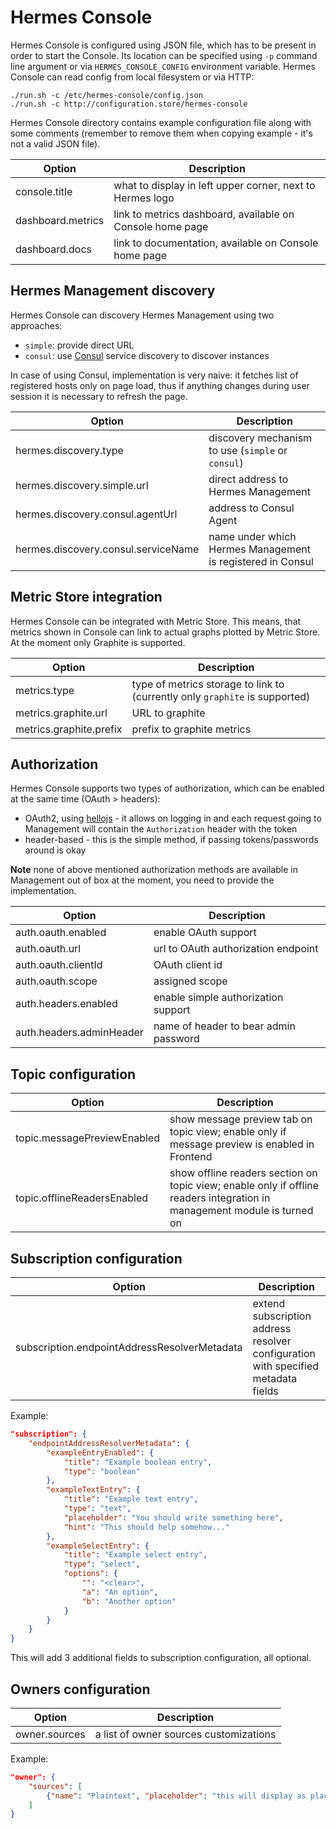 # Hermes Console

Hermes Console is configured using JSON file, which has to be present in order to start the Console. Its location can be
specified using `-p` command line argument or via `HERMES_CONSOLE_CONFIG` environment variable. Hermes Console can read
config from local filesystem or via HTTP:

```
./run.sh -c /etc/hermes-console/config.json
./run.sh -c http://configuration.store/hermes-console
```

Hermes Console directory contains example configuration file along with some comments (remember to remove them when
copying example - it's not a valid JSON file).

Option            | Description
----------------- | ---------------------------------------------------------
console.title     | what to display in left upper corner, next to Hermes logo
dashboard.metrics | link to metrics dashboard, available on Console home page
dashboard.docs    | link to documentation, available on Console home page

## Hermes Management discovery

Hermes Console can discovery Hermes Management using two approaches:

* `simple`: provide direct URL
* `consul`: use [Consul](http://consul.io) service discovery to discover instances

In case of using Consul, implementation is very naive: it fetches list of registered hosts only on page load, thus if
anything changes during user session it is necessary to refresh the page.

Option                              | Description
----------------------------------- | ----------------------------------------------------------
hermes.discovery.type               | discovery mechanism to use (`simple` or `consul`)
hermes.discovery.simple.url         | direct address to Hermes Management
hermes.discovery.consul.agentUrl    | address to Consul Agent
hermes.discovery.consul.serviceName | name under which Hermes Management is registered in Consul


## Metric Store integration

Hermes Console can be integrated with Metric Store. This means, that metrics shown in Console can link to actual graphs
plotted by Metric Store. At the moment only Graphite is supported.

Option                  | Description
----------------------- | ---------------------------------------------------------------------------
metrics.type            | type of metrics storage to link to (currently only `graphite` is supported)
metrics.graphite.url    | URL to graphite
metrics.graphite.prefix | prefix to graphite metrics

## Authorization

Hermes Console supports two types of authorization, which can be enabled at the same time (OAuth > headers):

* OAuth2, using [hellojs](https://adodson.com/hello.js/) - it allows on logging in and each request going to Management will
    contain the `Authorization` header with the token
* header-based - this is the simple method, if passing tokens/passwords around is okay

**Note** none of above mentioned authorization methods are available in Management out of box at the moment, you need to
provide the implementation.

Option                   | Description
------------------------ | -------------------------------------
auth.oauth.enabled       | enable OAuth support
auth.oauth.url           | url to OAuth authorization endpoint
auth.oauth.clientId      | OAuth client id
auth.oauth.scope         | assigned scope
auth.headers.enabled     | enable simple authorization support
auth.headers.adminHeader | name of header to bear admin password

## Topic configuration

Option                      | Description
--------------------------- | ------------------------------------------------------------------------------------
topic.messagePreviewEnabled | show message preview tab on topic view; enable only if message preview is enabled in Frontend
topic.offlineReadersEnabled | show offline readers section on topic view; enable only if offline readers integration in management module is turned on

## Subscription configuration

Option                                       | Description
---------------------------------------------|----------------------------------------------------------------------------------
subscription.endpointAddressResolverMetadata | extend subscription address resolver configuration with specified metadata fields

Example:

```json
"subscription": {
    "endpointAddressResolverMetadata": {
        "exampleEntryEnabled": {
            "title": "Example boolean entry",
            "type": "boolean"
        },
        "exampleTextEntry": {
            "title": "Example text entry",
            "type": "text",
            "placeholder": "You should write something here",
            "hint": "This should help somehow..."
        },
        "exampleSelectEntry": {
            "title": "Example select entry",
            "type": "select",
            "options": {
                "": "<clear>",
                "a": "An option",
                "b": "Another option"
            }
        }
    }
}
```

This will add 3 additional fields to subscription configuration, all optional. 

## Owners configuration

Option        | Description
--------------| --------------------------------------
owner.sources | a list of owner sources customizations

Example:

```json
"owner": {
    "sources": [
        {"name": "Plaintext", "placeholder": "this will display as placeholder in the owner input"}
    ]
}
```
